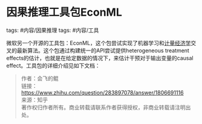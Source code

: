 # 因果推理工具包EconML

tags: #内容/因果推理 
tags: #内容/工具 

微软另一个开源的工具包：EconML，这个包尝试实现了机器学习和[计量经济学](https://www.zhihu.com/search?q=%E8%AE%A1%E9%87%8F%E7%BB%8F%E6%B5%8E%E5%AD%A6&search_source=Entity&hybrid_search_source=Entity&hybrid_search_extra=%7B%22sourceType%22%3A%22answer%22%2C%22sourceId%22%3A1806691116%7D)交叉的最新算法。这个包通过构建统一的API尝试提供heterogeneous treatment effects的估计，也就是在给定数据的情况下，来估计干预对于输出变量的causal effect。工具包的详细介绍见如下文档：

  
  
> 作者：会飞的鲲  
> 链接：https://www.zhihu.com/question/283897078/answer/1806691116  
> 来源：知乎  
> 著作权归作者所有。商业转载请联系作者获得授权，非商业转载请注明出处。
